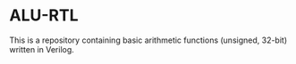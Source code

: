 # ALU-RTL

This is a repository containing basic arithmetic functions (unsigned, 32-bit) written in Verilog.
